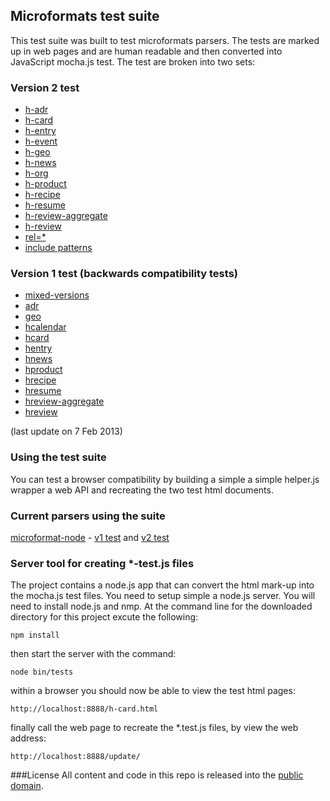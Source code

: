 ## Microformats test suite


This test suite was built to test microformats parsers. The tests are marked up in web pages and are human readable and then converted into JavaScript mocha.js test. The test are broken into two sets: 


### Version 2 test 
* [h-adr](http://microformat2-node.jit.su/h-adr.html) 
* [h-card](http://microformat2-node.jit.su/h-card.html) 
* [h-entry](http://microformat2-node.jit.su/h-entry.html) 
* [h-event](http://microformat2-node.jit.su/h-event.html) 
* [h-geo](http://microformat2-node.jit.su/h-geo.html) 
* [h-news](http://microformat2-node.jit.su/h-news.html) 
* [h-org](http://microformat2-node.jit.su/h-org.html) 
* [h-product](http://microformat2-node.jit.su/h-product.html) 
* [h-recipe](http://microformat2-node.jit.su/h-recipe.html) 
* [h-resume](http://microformat2-node.jit.su/h-resume.html) 
* [h-review-aggregate](http://microformat2-node.jit.su/h-review-aggregate.html) 
* [h-review](http://microformat2-node.jit.su/h-review.html) 
* [rel=*](http://microformat2-node.jit.su/rel.html) 
* [include patterns](http://microformat2-node.jit.su/includes.html) 



### Version 1 test (backwards compatibility tests) 
* [mixed-versions](http://microformat2-node.jit.su/mixed-versions.html) 
* [adr](http://microformat2-node.jit.su/adr.html)
* [geo](http://microformat2-node.jit.su/geo.html)
* [hcalendar](http://microformat2-node.jit.su/hcalendars.html)
* [hcard](http://microformat2-node.jit.su/hcard.html)
* [hentry](http://microformat2-node.jit.su/hentry.html)
* [hnews](http://microformat2-node.jit.su/hnews.html)
* [hproduct](http://microformat2-node.jit.su/hproduct.html)
* [hrecipe](http://microformat2-node.jit.su/hrecipe.html)
* [hresume](http://microformat2-node.jit.su/hresume.html)
* [hreview-aggregate](http://microformat2-node.jit.su/hreview-aggregate.html)
* [hreview](http://microformat2-node.jit.su/hreview.html)

(last update on 7 Feb 2013)


### Using the test suite

You can test a browser compatibility by building a simple a simple helper.js wrapper a web API and recreating the two test html documents.

### Current parsers using the suite
[microformat-node](http://microformat2-node.jit.su/) - [v1 test](http://microformat2-node.jit.su/mocha-v1.html) and [v2 test](http://microformat2-node.jit.su/mocha-v2.html)

### Server tool for creating *-test.js files
The project contains a node.js app that can convert the html mark-up into the mocha.js test files. You need to setup simple a node.js server. You will need to install node.js and nmp. At the command line for the downloaded directory for this project excute the following:

    npm install 

then start the server with the command:

	node bin/tests

within a browser you should now be able to view the test html pages:

	http://localhost:8888/h-card.html	

finally call the web page to recreate the *.test.js files, by view the web address:

	http://localhost:8888/update/



###License
All content and code in this repo is released into the [public domain](http://en.wikipedia.org/wiki/public_domain).


